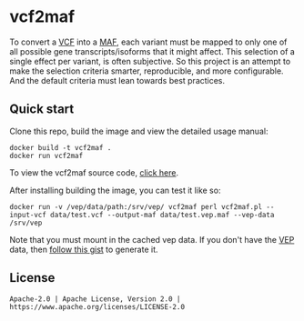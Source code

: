 vcf2maf
=======

To convert a [VCF](http://samtools.github.io/hts-specs/) into a [MAF](https://wiki.nci.nih.gov/x/eJaPAQ), each variant must be mapped to only one of all possible gene transcripts/isoforms that it might affect. This selection of a single effect per variant, is often subjective. So this project is an attempt to make the selection criteria smarter, reproducible, and more configurable. And the default criteria must lean towards best practices.

Quick start
-----------

Clone this repo, build the image and view the detailed usage manual:
    
    docker build -t vcf2maf .
    docker run vcf2maf
        
To view the vcf2maf source code, [click here](https://github.com/mskcc/vcf2maf/).

After installing building the image, you can test it like so:

    docker run -v /vep/data/path:/srv/vep/ vcf2maf perl vcf2maf.pl --input-vcf data/test.vcf --output-maf data/test.vep.maf --vep-data /srv/vep

Note that you must mount in the cached vep data. If you don't have the [VEP](http://useast.ensembl.org/info/docs/tools/vep/index.html) data, then [follow this gist](https://gist.github.com/ckandoth/57d189f018b448774704d3b2191720a6) to generate it.


License
-------
    
    Apache-2.0 | Apache License, Version 2.0 | https://www.apache.org/licenses/LICENSE-2.0
